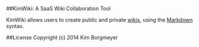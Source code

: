 ##KimWiki: A SaaS Wiki Collaboration Tool

KimWiki allows users to create public and private [wikis](http://en.wikipedia.org/wiki/Wiki), using the [Markdown](http://en.wikipedia.org/wiki/Markdown) syntax.

##License
Copyright (c) 2014 Kim Borgmeyer
